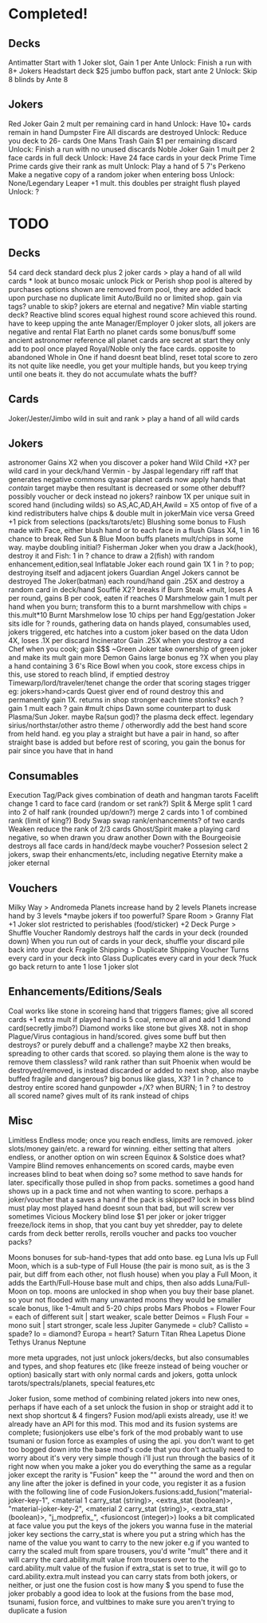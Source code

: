 # Completed!
## Decks
Antimatter
	Start with 1 Joker slot, Gain 1 per Ante
	Unlock: Finish a run with 8+ Jokers
Headstart deck
	$25 jumbo buffon pack, start ante 2
	Unlock: Skip 8 blinds by Ante 8
## Jokers
Red Joker
	Gain 2 mult per remaining card in hand
	Unlock: Have 10+ cards remain in hand
Dumpster Fire
	All discards are destroyed
	Unlock: Reduce you deck to 26- cards
One Mans Trash
	Gain $1 per remaining discard
	Unlock: Finish a run with no unused discards
Noble Joker
	Gain 1 mult per 2 face cards in full deck
	Unlock: Have 24 face cards in your deck
Prime Time
	Prime cards give their rank as mult
	Unlock: Play a hand of 5 7's
Perkeno
	Make a negative copy of a random joker when entering boss
	Unlock: None/Legendary
Leaper
	+1 mult. this doubles per straight flush played
	Unlock: ?

# TODO
## Decks
54 card deck
	standard deck plus 2 joker cards
	> play a hand of all wild cards
	* look at bunco mosaic unlock
Pick or Perish
	shop pool is altered by purchases
	options shown are removed from pool, they are added back upon purchase
	no duplicate limit
Auto/Build
	no or limited shop. gain via tags? unable to skip? jokers are eternal and negative? Min viable starting deck?
Reactive
	blind scores equal highest round score achieved this round. have to keep upping the ante
Manager/Employer
	0 joker slots, all jokers are negative and rental
Flat Earth
	no planet cards
	some bonus/buff
some ancient astronomer reference
	all planet cards are secret at start
	they only add to pool once played
Royal/Noble
	only the face cards. opposite to abandoned
Whole in One
	if hand doesnt beat blind, reset total score to zero
	its not quite like needle, you get your multiple hands, but you keep trying until one beats it. they do not accumulate
	whats the buff?
## Cards
Joker/Jester/Jimbo
	wild in suit and rank
	> play a hand of all wild cards
## Jokers
astronomer
	Gains X2 when you discover a poker hand
Wild Child
	+X? per wild card in your deck/hand
Vermin - by Jaspal
	legendary riff raff that generates negative commons
qyasar
	planet cards now apply hands that *contain* target
	maybe then resultant is decreased or some other debuff?
	possibly voucher or deck instead
	no jokers?
rainbow
	1X per unique suit in scored hand (including wilds)
	so AS,AC,AD,AH,Awild = X5
	ontop of five of a kind
redistributers
	halve chips & double mult in jokerMain
	vice versa
Greed
	+1 pick from selections (packs/tarots/etc)
Blushing
	some bonus to Flush made with Face, either blush hand or to each face in a flush
Glass
	X4, 1 in 16 chance to break
Red Sun & Blue Moon
	buffs planets mult/chips in some way. maybe doubling initial?
Fisherman Joker
	when you draw a Jack(hook), destroy it and Fish:
	1 in ? chance to draw a 2(fish) with random enhancement,edition,seal
Inflatable Joker
	each round gain 1X
	1 in ? to pop; destroying itself and adjacent jokers
Guardian Angel
	Jokers cannot be destroyed
The Joker(batman)
	each round/hand gain .25X and destroy a random card in deck/hand
Soufflé
	X2? breaks if Burn
Steak
	+mult, loses A per round, gains B per cook, eaten if reaches 0
Marshmelow
	gain 1 mult per hand
	when you burn; transform this to a burnt marshmellow with chips = this.mult*10
Burnt Marshmelow
	lose 10 chips per hand
Egg/gestation Joker
	sits idle for ? rounds, gathering data on hands played, consumables used, jokers triggered, etc
	hatches into a custom joker based on the data
Udon
	4X, loses .1X per discard
Incinerator
	Gain .25X when you destroy a card
Chef
	when you cook; gain $$$
~Green Joker
	take ownership of green joker and make its mult gain more
Demon
	Gains large bonus eg ?X when you play a hand containing 3 6's
Rice Bowl
	when you cook, store excess chips in this, use stored to reach blind, if emptied destroy
Timewarp/lord/traveler/tenet
	change the order that scoring stages trigger
	eg: jokers>hand>cards
Quest giver
	end of round destroy this and permanently gain 1X.
	returns in shop stronger each time
stonks?
	each ? gain 1 mult
	each ? gain #mult chips
Dawn
	some counterpart to dusk
Plasma/Sun Joker. maybe Ra(sun god)?
	the plasma deck effect. legendary
sirius/northstar/other astro theme / otherwordly
	add the best hand score from held hand.
	eg you play a straight but have a pair in hand, so after straight base is added but before rest of scoring, you gain the bonus for pair since you have that in hand
## Consumables
Execution Tag/Pack
	gives combination of death and hangman tarots
Facelift
	change 1 card to face card (random or set rank?)
Split & Merge
	split 1 card into 2 of half rank (rounded up/down?)
	merge 2 cards into 1 of combined rank (limit of king?)
Body Swap
	swap rank/enhancements? of two cards
Weaken
	reduce the rank of 2/3 cards
Ghost/Spirit
	make a playing card negative, so when drawn you draw another
Down with the Bourgeoisie
	destroys all face cards in hand/deck
	maybe voucher?
Possesion
	select 2 jokers, swap their enhancments/etc, including negative
Eternity
	make a joker eternal
## Vouchers
Milky Way > Andromeda
	Planets increase hand by 2 levels
	Planets increase hand by 3 levels
	*maybe jokers if too powerful?
Spare Room > Granny Flat
	+1 Joker slot restricted to perishables (food/sticker)
	+2
Deck Purge > Shuffle Voucher
	Randomly destroys half the cards in your deck (rounded down)
	When you run out of cards in your deck, shuffle your discard pile back into your deck
Fragile Shipping > Duplicate Shipping Voucher
	Turns every card in your deck into Glass
	Duplicates every card in your deck
?fuck go back
	return to ante 1
	lose 1 joker slot
## Enhancements/Editions/Seals
Coal
	works like stone
	in scoreing hand that triggers flames; give all scored cards +1 extra mult
	if played hand is 5 coal, remove all and add 1 diamond card(secretly jimbo?)
Diamond
	works like stone but gives X8. not in shop
Plague/Virus
	contagious in hand/scored. gives some buff but then destroys? or purely debuff and a challenge?
	maybe X2 then breaks, spreading to other cards that scored. so playing them alone is the way to remove them
classless?
	wild rank rather than suit
Phoenix
	when would be destroyed/removed, is instead discarded or added to next shop, also maybe buffed
fragile and dangerous?
	big bonus like glass, X3?
	1 in ? chance to destroy entire scored hand
gunpowder
	+/X?
	when BURN; 1 in ? to destroy all scored
name?
	gives mult of its rank instead of chips
## Misc
Limitless Endless mode; once you reach endless, limits are removed. joker slots/money gain/etc. a reward for winning. either setting that alters endless, or another option on win screen
Equinox & Solstice does what?
Vampire Blind
	removes enhancements on scored cards, maybe even increases blind to beat when doing so?
some method to save hands for later. specifically those pulled in shop from packs. sometimes a good hand shows up in a pack time and not when wanting to score.
	perhaps a joker/voucher that a saves a hand if the pack is skipped?
lock in boss blind
	must play most played hand
	doesnt soun that bad, but will screw ver sometimes
Vicious Mockery blind
	lose $1 per joker or joker trigger
freeze/lock items in shop, that you cant buy yet
shredder, pay to delete cards from deck
better rerolls, rerolls voucher and packs too
voucher packs?

Moons
	bonuses for sub-hand-types that add onto base.
	eg Luna lvls up Full Moon, which is a sub-type of Full House (the pair is mono suit, as is the 3 pair, but diff from each other, not flush house)
	when you play a Full Moon, it adds the Earth/Full-House base mult and chips, then also adds Luna/Full-Moon on top.
	moons are unlocked in shop when you buy their base planet. so your not flooded with many unwanted moons
	they would be smaller scale bonus, like 1-4mult and 5-20 chips probs
	Mars
		Phobos = Flower Four = each of different suit | start weaker, scale better
		Deimos = Flush Four = mono suit | start stronger, scale less
	Jupiter
		Ganymede = club? 
		Callisto =  spade?
		Io =  diamond?
		Europa = heart?
	Saturn
		Titan
		Rhea
		Lapetus
		Dione
		Tethys
	Uranus
	Neptune

more meta upgrades, not just unlock jokers/decks, but also consumables and types, and shop features etc (like freeze instead of being voucher or option)
	basically start with only normal cards and jokers, gotta unlock tarots/spectrals/planets, special features,etc

Joker fusion, some method of combining related jokers into new ones, perhaps if have each of a set unlock the fusion in shop or straight add it to next shop
	shortcut & 4 fingers?
Fusion mod/apli exists already, use it!
we already have an API for this mod. This mod and its fusion systems are complete; fusionjokers
use elbe's fork of the mod
probably want to use tsumani or fusion force as examples of using the api. you don't want to get too bogged down into the base mod's code that you don't actually need to worry about
it's very very simple though i'll just run through the basics of it right now
when you make a joker you do everything the same as a regular joker except the rarity is "Fusion"
keep the "" around the word
and then on any line after the joker is defined in your code, you register it as a fusion with the following line of code
FusionJokers.fusions:add_fusion("material-joker-key-1", <material 1 carry_stat (string)>, <extra_stat (boolean)>, "material-joker-key-2", <material 2 carry_stat (string)>, <extra_stat (boolean)>, "j_modprefix_<key of resulting fusion joker>", <fusioncost (integer)>)
looks a bit complicated at face value
you put the keys of the jokers you wanna fuse in the material joker key sections
the carry_stat is where you put a string which has the name of the value you want to carry to the new joker
e.g if you wanted to carry the scaled mult from spare trousers, you'd write "mult" there
and it will carry the card.ability.mult value from trousers over to the card.ability.mult value of the fusion
if extra_stat is set to true, it will go to card.ability.extra.mult instead
you can carry stats from both jokers, or neither, or just one
the fusion cost is how many $ you spend to fuse the joker
probably a good idea to look at the fusions from the base mod, tsunami, fusion force, and vultbines to make sure you aren't trying to duplicate a fusion